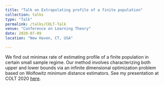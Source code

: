 ```yaml
---
title: "Talk on Extrapolating profile of a finite population"
collection: talks
type: "Talk"
permalink: /talks/COLT-Talk
venue: "Conference on Learning Theory"
date: 2020-07-09
location: "New Haven, CT, USA"

---
```


We find out minimax rate of estimating profile of a finite population in certain small sample regime. Our method involves characterizing both upper and lower bounds via an infinite dimensional optimization problem based on Wolfowitz minimum distance estimators. See my presentation at COLT 2020 [here](https://www.youtube.com/watch?v=RtNtFULGRnA&ab_channel=COLT).
